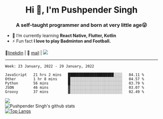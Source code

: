 <h1 align="center">Hi 👋, I'm Pushpender Singh</h1>
<h3 align="center">A self-taught programmer and born at very little age😜</h3>

- 🌱 I’m currently learning **React Native, Flutter, Kotlin**
- ⚡ Fun fact **I love to play Badminton and Football.**

👔[linekdin](https://www.linkedin.com/in/pushpender-singh-240061202/) | 📧 [mail](mailto:pushpendersingh@p2devs.com) | ![](https://komarev.com/ghpvc/?username=pushpender-singh-ap&color=blue)


---

<!--START_SECTION:waka-->
```text
Week: 23 January, 2022 - 29 January, 2022

JavaScript   21 hrs 2 mins   █████████████████████░░░░   84.11 % 
Other        1 hr 8 mins     █░░░░░░░░░░░░░░░░░░░░░░░░   04.57 % 
Python       56 mins         █░░░░░░░░░░░░░░░░░░░░░░░░   03.79 % 
JSON         46 mins         ▓░░░░░░░░░░░░░░░░░░░░░░░░   03.07 % 
Groovy       37 mins         ▓░░░░░░░░░░░░░░░░░░░░░░░░   02.49 % 
```
<!--END_SECTION:waka-->

<img align="left" src="https://github-readme-streak-stats.herokuapp.com/?user=pushpender-singh-ap&theme=dark" /></br>
![Pushpender Singh's github stats](https://github-readme-stats.vercel.app/api?username=pushpender-singh-ap&show_icons=true&theme=radical&count_private=true)</br>
[![Top Langs](https://github-readme-stats.vercel.app/api/top-langs/?username=pushpender-singh-ap&theme=radical)](https://github.com/pushpender-singh-ap/github-readme-stats)
